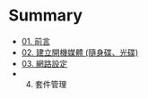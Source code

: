 # Summary

* [01. 前言](01.intro.md)
* [02. 建立開機媒體 (隨身碟、光碟)](02.build-bootable-usb-cd.md)
* [03. 網路設定](03.network-setting.md)
* 04. 套件管理

